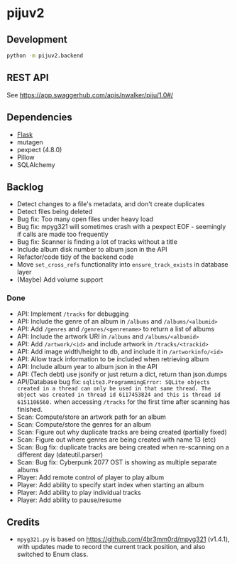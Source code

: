# pijuv2

## Development

```sh
python -m pijuv2.backend
```

## REST API

See <https://app.swaggerhub.com/apis/nwalker/piju/1.0#/>

## Dependencies

* [Flask](https://flask.palletsprojects.com)
* mutagen
* pexpect (4.8.0)
* Pillow
* SQLAlchemy

## Backlog

* Detect changes to a file's metadata, and don't create duplicates
* Detect files being deleted
* Bug fix: Too many open files under heavy load
* Bug fix: mpyg321 will sometimes crash with a pexpect EOF - seemingly if calls are made too frequently
* Bug fix: Scanner is finding a lot of tracks without a title
* Include album disk number to album json in the API
* Refactor/code tidy of the backend code
* Move `set_cross_refs` functionality into `ensure_track_exists` in database layer
* (Maybe) Add volume support

### Done

* API: Implement `/tracks` for debugging
* API: Include the genre of an album in `/albums` and `/albums/<albumid>`
* API: Add `/genres` and `/genres/<genrename>` to return a list of albums
* API: Include the artwork URI in `/albums` and `/albums/<albumid>`
* API: Add `/artwork/<id>` and include artwork in `/tracks/<trackid>`
* API: Add image width/height to db, and include it in `/artworkinfo/<id>`
* API: Allow track information to be included when retrieving album
* API: Include album year to album json in the API
* API: (Tech debt) use jsonify or just return a dict, return than json.dumps
* API/Database bug fix: `sqlite3.ProgrammingError: SQLite objects created in a thread can only be used in that same thread. The object was created in thread id 6117453824 and this is thread id 6151106560.` when accessing `/tracks` for the first time after scanning has finished.
* Scan: Compute/store an artwork path for an album
* Scan: Compute/store the genres for an album
* Scan: Figure out why duplicate tracks are being created (partially fixed)
* Scan: Figure out where genres are being created with name 13 (etc)
* Scan: Bug fix: duplicate tracks are being created when re-scanning on a different day (dateutil.parser)
* Scan: Bug fix: Cyberpunk 2077 OST is showing as multiple separate albums
* Player: Add remote control of player to play album
* Player: Add ability to specify start index when starting an album
* Player: Add ability to play individual tracks
* Player: Add ability to pause/resume

## Credits

* `mpyg321.py` is based on <https://github.com/4br3mm0rd/mpyg321> (v1.4.1), with updates made to record the current track position,
  and also switched to Enum class.
